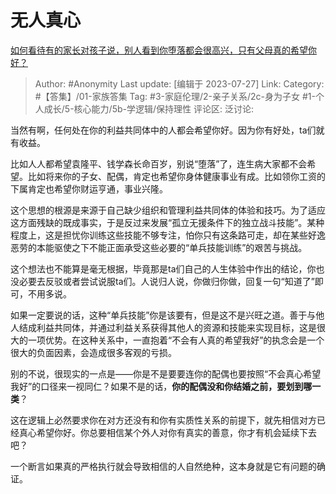 # 无人真心
[如何看待有的家长对孩子说，别人看到你堕落都会很高兴，只有父母真的希望你好？](https://www.zhihu.com/question/614138589/answer/3137024059)

> Author: #Anonymity
> Last update: [编辑于 2023-07-27]
> Link:
> Category: #【答集】/01-家族答集
> Tag: #3-家庭伦理/2-亲子关系/2c-身为子女 #1-个人成长/5-核心能力/5b-学逻辑/保持理性 
> 评论区:
> 泛讨论:

当然有啊，任何处在你的利益共同体中的人都会希望你好。因为你有好处，ta们就有收益。

比如人人都希望袁隆平、钱学森长命百岁，别说“堕落”了，连生病大家都不会希望。比如将来你的子女、配偶，肯定也希望你身体健康事业有成。比如领你工资的下属肯定也希望你财运亨通，事业兴隆。

这个思想的根源是来源于自己缺少组织和管理利益共同体的体验和技巧。为了适应这方面残缺的既成事实，于是反过来发展“孤立无援条件下的独立战斗技能”。某种程度上，这是担忧你训练这些技能不够专注，怕你只有这条路可走，却在某些好逸恶劳的本能驱使之下不能正面承受这些必要的“单兵技能训练”的艰苦与挑战。

这个想法也不能算是毫无根据，毕竟那是ta们自己的人生体验中作出的结论，你也没必要去反驳或者尝试说服ta们。人说归人说，你做归你做，回复一句“知道了”即可，不用多说。

如果一定要说的话，这种“单兵技能”你是该要有，但是这不是兴旺之道。善于与他人结成利益共同体，并通过利益关系获得其他人的资源和技能来实现目标，这是很大的一项优势。在这种关系中，一直抱着“不会有人真的希望我好”的执念会是一个很大的负面因素，会造成很多客观的亏损。

别的不说，很现实的一点是——你是不是要要连你的配偶也要按照“不会真心希望我好”的口径来一视同仁？如果不是的话，**你的配偶没和你结婚之前，要划到哪一类**？

这在逻辑上必然要求你在对方还没有和你有实质性关系的前提下，就先相信对方已经真心希望你好。你总要相信某个外人对你有真实的善意，你才有机会延续下去吧？

一个断言如果真的严格执行就会导致相信的人自然绝种，这本身就是它有问题的确证。
